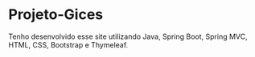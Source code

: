 # Projeto-Gices
Tenho desenvolvido esse site utilizando Java, Spring Boot, Spring MVC, HTML, CSS, Bootstrap e Thymeleaf. 
